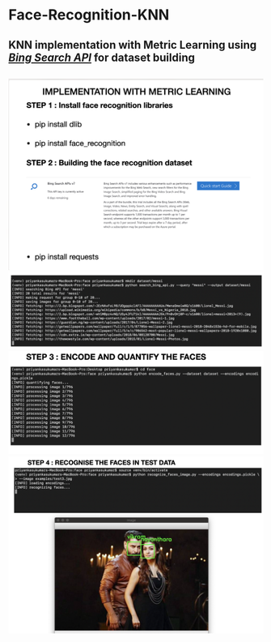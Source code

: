 # Face-Recognition-KNN
<h2>KNN implementation with Metric Learning using <i><u>Bing Search API</u></i> for dataset building<h2>
  <p>
  <img src="https://github.com/PriyankaSukumar22/Face-Recognition-KNN/blob/main/Step1%262.png" width=auto height=auto></img>
  <img src="https://github.com/PriyankaSukumar22/Face-Recognition-KNN/blob/main/RequestingSearch.png" width=auto height=auto></img>
   <img src="https://github.com/PriyankaSukumar22/Face-Recognition-KNN/blob/main/EncodeQuantify.png" width=auto height=auto></img>
   <img src="https://github.com/PriyankaSukumar22/Face-Recognition-KNN/blob/main/Recognition.png" width=auto height=auto></img>
  </p>
